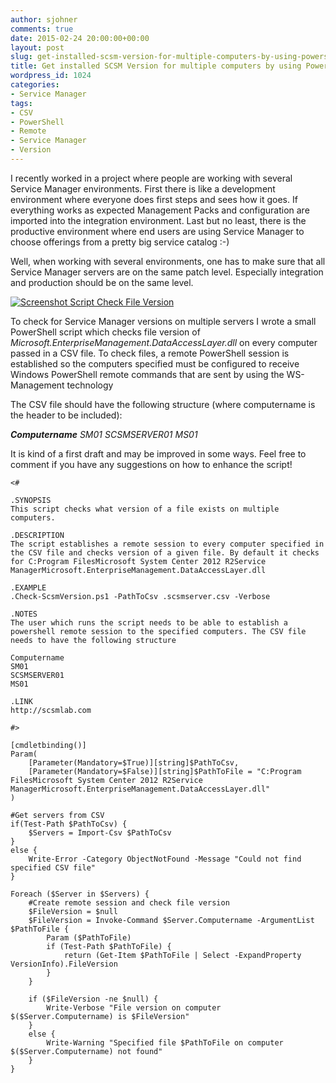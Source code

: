 ```yaml
---
author: sjohner
comments: true
date: 2015-02-24 20:00:00+00:00
layout: post
slug: get-installed-scsm-version-for-multiple-computers-by-using-powershell
title: Get installed SCSM Version for multiple computers by using PowerShell
wordpress_id: 1024
categories:
- Service Manager
tags:
- CSV
- PowerShell
- Remote
- Service Manager
- Version
---
```


I recently worked in a project where people are working with several Service Manager environments. First there is like a development environment where everyone does first steps and sees how it goes. If everything works as expected Management Packs and configuration are imported into the integration environment. Last but no least, there is the productive environment where end users are using Service Manager to choose offerings from a pretty big service catalog :-)

Well, when working with several environments, one has to make sure that all Service Manager servers are on the same patch level. Especially integration and production should be on the same level.

[![Screenshot Script Check File Version](/images/checkfileversion.png?w=660)](/images/checkfileversion.png)
<!-- more -->

To check for Service Manager versions on multiple servers I wrote a small PowerShell script which checks file version of _Microsoft.EnterpriseManagement.DataAccessLayer.dll_ on every computer passed in a CSV file. To check files, a remote PowerShell session is established so the computers specified must be configured to receive Windows PowerShell remote commands that are sent by using the WS-Management technology

The CSV file should have the following structure (where computername is the header to be included):

**_Computername_**
_SM01_
_SCSMSERVER01_
_MS01_

It is kind of a first draft and may be improved in some ways. Feel free to comment if you have any suggestions on how to enhance the script!
 

    
    <#
     
    .SYNOPSIS
    This script checks what version of a file exists on multiple computers.
     
    .DESCRIPTION
    The script establishes a remote session to every computer specified in the CSV file and checks version of a given file. By default it checks
    for C:Program FilesMicrosoft System Center 2012 R2Service ManagerMicrosoft.EnterpriseManagement.DataAccessLayer.dll
     
    .EXAMPLE
    .Check-ScsmVersion.ps1 -PathToCsv .scsmserver.csv -Verbose
    
    .NOTES
    The user which runs the script needs to be able to establish a powershell remote session to the specified computers. The CSV file needs to have the following structure
    
    Computername
    SM01
    SCSMSERVER01
    MS01
     
    .LINK
    http://scsmlab.com
     
    #>
    
    [cmdletbinding()]
    Param(
        [Parameter(Mandatory=$True)][string]$PathToCsv,
        [Parameter(Mandatory=$False)][string]$PathToFile = "C:Program FilesMicrosoft System Center 2012 R2Service ManagerMicrosoft.EnterpriseManagement.DataAccessLayer.dll"
    )
    
    #Get servers from CSV
    if(Test-Path $PathToCsv) {
        $Servers = Import-Csv $PathToCsv
    }
    else {
        Write-Error -Category ObjectNotFound -Message "Could not find specified CSV file"
    }
    
    Foreach ($Server in $Servers) {
        #Create remote session and check file version
        $FileVersion = $null
        $FileVersion = Invoke-Command $Server.Computername -ArgumentList $PathToFile {
            Param ($PathToFile)
            if (Test-Path $PathToFile) {
                return (Get-Item $PathToFile | Select -ExpandProperty VersionInfo).FileVersion
            } 
        }
        
        if ($FileVersion -ne $null) {
            Write-Verbose "File version on computer $($Server.Computername) is $FileVersion"
        }
        else {
            Write-Warning "Specified file $PathToFile on computer $($Server.Computername) not found"
        }
    }




